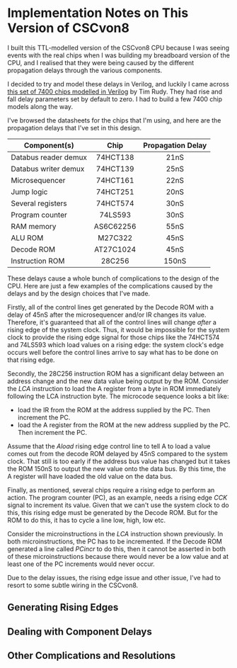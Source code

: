 # Implementation Notes on This Version of CSCvon8

I built this TTL-modelled version of the CSCvon8 CPU because I was seeing
events with the real chips when I was building my breadboard version of
the CPU, and I realised that they were being caused by the different
propagation delays through the various components.

I decided to try and model these delays in Verilog, and luckily I came across
[this set of 7400 chips modelled in Verilog](https://github.com/TimRudy/ice-chips-verilog)
by Tim Rudy. They had rise and fall delay parameters set by default to zero.
I had to build a few 7400 chip models along the way.

I've browsed the datasheets for the chips that I'm using, and here are the
propagation delays that I've set in this design.

| Component(s) | Chip| Propagation Delay |
|--------------|:---:|:-----------------:|
| Databus reader demux | 74HCT138 |  21nS  |
| Databus writer demux | 74HCT139 |  25nS  |
| Microsequencer       | 74HCT161 |  22nS  |
| Jump logic           | 74HCT251 |  20nS  |
| Several registers    | 74HCT574 |  30nS  |
| Program counter      | 74LS593  |  30nS  |
| RAM memory           | AS6C62256 |  55nS  |
| ALU ROM	       | M27C322  |  45nS  |
| Decode ROM	       | AT27C1024 |  45nS  |
| Instruction ROM      | 28C256   |  150nS  |

These delays cause a whole bunch of complications to the design of the CPU.
Here are just a few examples of the complications caused by the delays and
by the design choices that I've made.

Firstly, all of the control lines get generated
by the Decode ROM with a delay of 45nS after the microsequencer and/or IR
changes its value. Therefore, it's guaranteed that all of the control lines
will change *after* a rising edge of the system clock. Thus, it would be
impossible for the system clock to provide the rising edge signal for
those chips like the 74HCT574 and 74LS593 which load values on a rising edge:
the system clock's edge occurs well before the control lines arrive to say
what has to be done on that rising edge.

Secondly, the 28C256 instruction ROM has a significant delay between an
address change and the new data value being output by the ROM. Consider
the *LCA* instruction to load the A register from a byte in ROM immediately
following the LCA instruction byte. The microcode sequence looks a bit like:

+ load the IR from the ROM at the address supplied by the PC. Then increment the PC.
+ load the A register from the ROM at the new address supplied by the PC. Then increment the PC.

Assume that the *Aload* rising edge control line to tell A to load a value
comes out from the decode ROM delayed by 45nS compared to the system clock.
That still is too early if the address bus value has changed but it takes the
ROM 150nS to output the new value onto the data bus. By this time, the A
register will have loaded the old value on the data bus.

Finally, as mentioned, several chips require a rising edge to perform an
action. The program counter (PC), as an example, needs a rising edge *CCK*
signal to increment its value. Given that we can't use the system clock to
do this, this rising edge must be generated by the Decode ROM. But for the
ROM to do this, it has to cycle a line low, high, low etc.

Consider the microinstructions in the *LCA* instruction shown previously.
In both microinstructions, the PC has to be incremented. If the Decode ROM
generated a line called *PCincr* to do this, then it cannot be asserted in
both of these microinstructions because there would never be a low value
and at least one of the PC increments would never occur.

Due to the delay issues, the rising edge issue and other issue, I've had
to resort to some subtle wiring in the CSCvon8.

## Generating Rising Edges

## Dealing with Component Delays

## Other Complications and Resolutions
